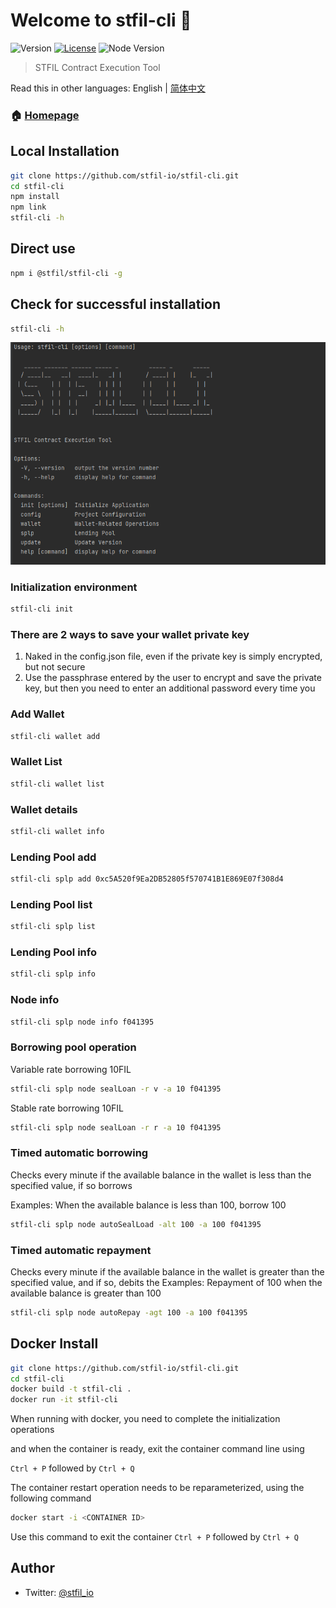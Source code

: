 # Welcome to stfil-cli 👋
![Version](https://img.shields.io/badge/version-1.2.1-blue.svg?cacheSeconds=2592000)
[![License](https://img.shields.io/badge/License-Apache%202.0-blue.svg)](https://opensource.org/licenses/Apache-2.0)
![Node Version](https://img.shields.io/badge/node->=16.0.0-brightgreen)

> STFIL Contract Execution Tool

Read this in other languages: English | [简体中文](./README)

### 🏠 [Homepage](https://stfil.io)

## Local Installation

```sh
git clone https://github.com/stfil-io/stfil-cli.git
cd stfil-cli
npm install
npm link
stfil-cli -h
```

## Direct use

```sh
npm i @stfil/stfil-cli -g
```
## Check for successful installation
```sh
stfil-cli -h
```

![img.png](img.png)

### Initialization environment
```sh
stfil-cli init
```

### There are 2 ways to save your wallet private key
1. Naked in the config.json file, even if the private key is simply encrypted, but not secure
2. Use the passphrase entered by the user to encrypt and save the private key, but then you need to enter an additional password every time you


### Add Wallet
```sh
stfil-cli wallet add
```
### Wallet List
```sh
stfil-cli wallet list
```
### Wallet details
```sh
stfil-cli wallet info
```

### Lending Pool add
```sh
stfil-cli splp add 0xc5A520f9Ea2DB52805f570741B1E869E07f308d4
```

### Lending Pool list
```sh
stfil-cli splp list
```

### Lending Pool info
```sh
stfil-cli splp info
```

### Node info
```sh
stfil-cli splp node info f041395
```

### Borrowing pool operation
Variable rate borrowing 10FIL
```sh
stfil-cli splp node sealLoan -r v -a 10 f041395 
```
Stable rate borrowing 10FIL
```sh
stfil-cli splp node sealLoan -r r -a 10 f041395 
```

### Timed automatic borrowing

Checks every minute if the available balance in the wallet is less than the specified value, if so borrows

Examples:
When the available balance is less than 100, borrow 100

```sh
stfil-cli splp node autoSealLoad -alt 100 -a 100 f041395
```

### Timed automatic repayment

Checks every minute if the available balance in the wallet is greater than the specified value, and if so, debits the
Examples:
Repayment of 100 when the available balance is greater than 100

```sh
stfil-cli splp node autoRepay -agt 100 -a 100 f041395
```


## Docker Install

```sh
git clone https://github.com/stfil-io/stfil-cli.git
cd stfil-cli
docker build -t stfil-cli .
docker run -it stfil-cli
```
When running with docker, you need to complete the initialization operations

and when the container is ready, exit the container command line using 

`Ctrl + P` followed by  `Ctrl + Q`

The container restart operation needs to be reparameterized, using the following command

```sh
docker start -i <CONTAINER ID>
```

Use this command to exit the container
`Ctrl + P` followed by  `Ctrl + Q`

## Author

* Twitter: [@stfil\_io](https://twitter.com/stfil\_io)
